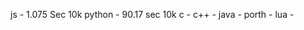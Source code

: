 js       - 1.075 Sec 10k
python   - 90.17 sec 10k
c        - 
c++      - 
java     - 
porth    -
lua      -
